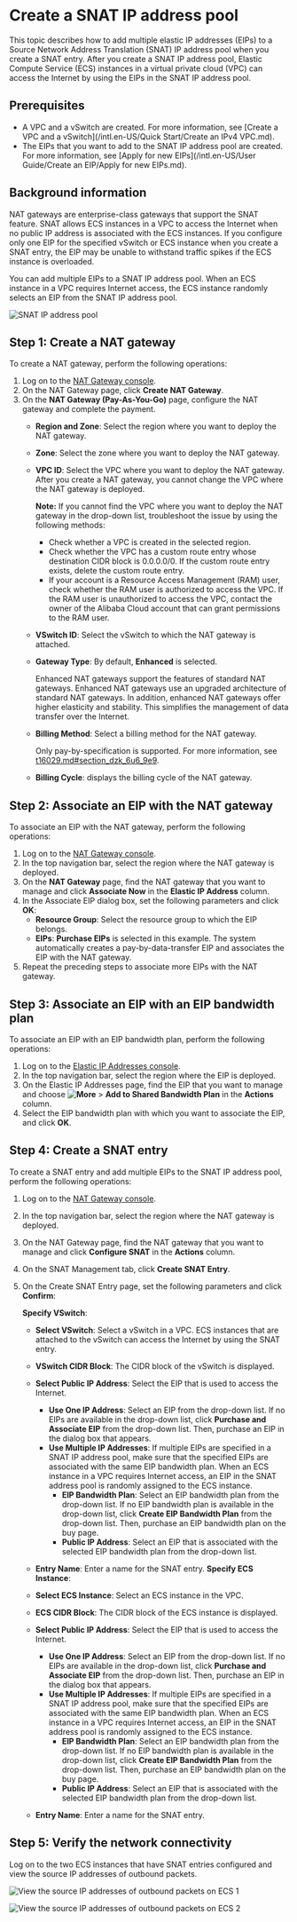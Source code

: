 # Create a SNAT IP address pool

This topic describes how to add multiple elastic IP addresses \(EIPs\) to a Source Network Address Translation \(SNAT\) IP address pool when you create a SNAT entry. After you create a SNAT IP address pool, Elastic Compute Service \(ECS\) instances in a virtual private cloud \(VPC\) can access the Internet by using the EIPs in the SNAT IP address pool.

## Prerequisites

-   A VPC and a vSwitch are created. For more information, see [Create a VPC and a vSwitch](/intl.en-US/Quick Start/Create an IPv4 VPC.md).
-   The EIPs that you want to add to the SNAT IP address pool are created. For more information, see [Apply for new EIPs](/intl.en-US/User Guide/Create an EIP/Apply for new EIPs.md).

## Background information

NAT gateways are enterprise-class gateways that support the SNAT feature. SNAT allows ECS instances in a VPC to access the Internet when no public IP address is associated with the ECS instances. If you configure only one EIP for the specified vSwitch or ECS instance when you create a SNAT entry, the EIP may be unable to withstand traffic spikes if the ECS instance is overloaded.

You can add multiple EIPs to a SNAT IP address pool. When an ECS instance in a VPC requires Internet access, the ECS instance randomly selects an EIP from the SNAT IP address pool.

![SNAT IP address pool](https://static-aliyun-doc.oss-accelerate.aliyuncs.com/assets/img/217943/156375765647136_en-US.png)

## Step 1: Create a NAT gateway

To create a NAT gateway, perform the following operations:

1.  Log on to the [NAT Gateway console](https://vpc.console.aliyun.com/nat).
2.  On the NAT Gateway page, click **Create NAT Gateway**.
3.  On the **NAT Gateway \(Pay-As-You-Go\)** page, configure the NAT gateway and complete the payment.
    -   **Region and Zone**: Select the region where you want to deploy the NAT gateway.
    -   **Zone**: Select the zone where you want to deploy the NAT gateway.
    -   **VPC ID**: Select the VPC where you want to deploy the NAT gateway. After you create a NAT gateway, you cannot change the VPC where the NAT gateway is deployed.

        **Note:** If you cannot find the VPC where you want to deploy the NAT gateway in the drop-down list, troubleshoot the issue by using the following methods:

        -   Check whether a VPC is created in the selected region.
        -   Check whether the VPC has a custom route entry whose destination CIDR block is 0.0.0.0/0. If the custom route entry exists, delete the custom route entry.
        -   If your account is a Resource Access Management \(RAM\) user, check whether the RAM user is authorized to access the VPC. If the RAM user is unauthorized to access the VPC, contact the owner of the Alibaba Cloud account that can grant permissions to the RAM user.
    -   **VSwitch ID**: Select the vSwitch to which the NAT gateway is attached.
    -   **Gateway Type**: By default, **Enhanced** is selected.

        Enhanced NAT gateways support the features of standard NAT gateways. Enhanced NAT gateways use an upgraded architecture of standard NAT gateways. In addition, enhanced NAT gateways offer higher elasticity and stability. This simplifies the management of data transfer over the Internet.

    -   **Billing Method**: Select a billing method for the NAT gateway.

        Only pay-by-specification is supported. For more information, see [t16029.md\#section\_dzk\_6u6\_9e9](/intl.en-US/Pricing/Pay-as-you-go.md).

    -   **Billing Cycle**: displays the billing cycle of the NAT gateway.

## Step 2: Associate an EIP with the NAT gateway

To associate an EIP with the NAT gateway, perform the following operations:

1.  Log on to the [NAT Gateway console](https://vpc.console.aliyun.com/nat).
2.  In the top navigation bar, select the region where the NAT gateway is deployed.
3.  On the **NAT Gateway** page, find the NAT gateway that you want to manage and click **Associate Now** in the **Elastic IP Address** column.
4.  In the Associate EIP dialog box, set the following parameters and click **OK**:
    -   **Resource Group**: Select the resource group to which the EIP belongs.
    -   **EIPs**: **Purchase EIPs** is selected in this example. The system automatically creates a pay-by-data-transfer EIP and associates the EIP with the NAT gateway.
5.  Repeat the preceding steps to associate more EIPs with the NAT gateway.

## Step 3: Associate an EIP with an EIP bandwidth plan

To associate an EIP with an EIP bandwidth plan, perform the following operations:

1.  Log on to the [Elastic IP Addresses console](https://vpc.console.aliyun.com/eip).
2.  In the top navigation bar, select the region where the EIP is deployed.
3.  On the Elastic IP Addresses page, find the EIP that you want to manage and choose **![More](https://static-aliyun-doc.oss-accelerate.aliyuncs.com/assets/img/en-US/1382169951/p143776.png)** \> **Add to Shared Bandwidth Plan** in the **Actions** column.
4.  Select the EIP bandwidth plan with which you want to associate the EIP, and click **OK**.

## Step 4: Create a SNAT entry

To create a SNAT entry and add multiple EIPs to the SNAT IP address pool, perform the following operations:

1.  Log on to the [NAT Gateway console](https://vpc.console.aliyun.com/nat).
2.  In the top navigation bar, select the region where the NAT gateway is deployed.
3.  On the NAT Gateway page, find the NAT gateway that you want to manage and click **Configure SNAT** in the **Actions** column.
4.  On the SNAT Management tab, click **Create SNAT Entry**.
5.  On the Create SNAT Entry page, set the following parameters and click **Confirm**:

    **Specify VSwitch**:

    -   **Select VSwitch**: Select a vSwitch in a VPC. ECS instances that are attached to the vSwitch can access the Internet by using the SNAT entry.
    -   **VSwitch CIDR Block**: The CIDR block of the vSwitch is displayed.
    -   **Select Public IP Address**: Select the EIP that is used to access the Internet.
        -   **Use One IP Address**: Select an EIP from the drop-down list. If no EIPs are available in the drop-down list, click **Purchase and Associate EIP** from the drop-down list. Then, purchase an EIP in the dialog box that appears.
        -   **Use Multiple IP Addresses**: If multiple EIPs are specified in a SNAT IP address pool, make sure that the specified EIPs are associated with the same EIP bandwidth plan. When an ECS instance in a VPC requires Internet access, an EIP in the SNAT address pool is randomly assigned to the ECS instance.
            -   **EIP Bandwidth Plan**: Select an EIP bandwidth plan from the drop-down list. If no EIP bandwidth plan is available in the drop-down list, click **Create EIP Bandwidth Plan** from the drop-down list. Then, purchase an EIP bandwidth plan on the buy page.
            -   **Public IP Address**: Select an EIP that is associated with the selected EIP bandwidth plan from the drop-down list.
    -   **Entry Name**: Enter a name for the SNAT entry.
    **Specify ECS Instance**:

    -   **Select ECS Instance**: Select an ECS instance in the VPC.
    -   **ECS CIDR Block**: The CIDR block of the ECS instance is displayed.
    -   **Select Public IP Address**: Select the EIP that is used to access the Internet.
        -   **Use One IP Address**: Select an EIP from the drop-down list. If no EIPs are available in the drop-down list, click **Purchase and Associate EIP** from the drop-down list. Then, purchase an EIP in the dialog box that appears.
        -   **Use Multiple IP Addresses**: If multiple EIPs are specified in a SNAT IP address pool, make sure that the specified EIPs are associated with the same EIP bandwidth plan. When an ECS instance in a VPC requires Internet access, an EIP in the SNAT address pool is randomly assigned to the ECS instance.
            -   **EIP Bandwidth Plan**: Select an EIP bandwidth plan from the drop-down list. If no EIP bandwidth plan is available in the drop-down list, click **Create EIP Bandwidth Plan** from the drop-down list. Then, purchase an EIP bandwidth plan on the buy page.
            -   **Public IP Address**: Select an EIP that is associated with the selected EIP bandwidth plan from the drop-down list.
    -   **Entry Name**: Enter a name for the SNAT entry.

## Step 5: Verify the network connectivity

Log on to the two ECS instances that have SNAT entries configured and view the source IP addresses of outbound packets.

![View the source IP addresses of outbound packets on ECS 1](https://static-aliyun-doc.oss-accelerate.aliyuncs.com/assets/img/217943/156375765647157_en-US.png)

![View the source IP addresses of outbound packets on ECS 2](https://static-aliyun-doc.oss-accelerate.aliyuncs.com/assets/img/217943/156375765647158_en-US.png)

